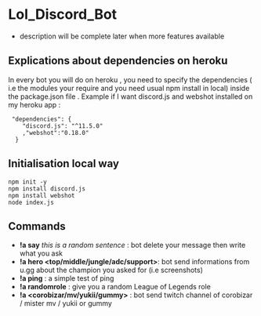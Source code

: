 # Lol_Discord_Bot
* description will be complete later when more features available
## Explications about dependencies on heroku
In every bot you will do on heroku , you need to specify the dependencies ( i.e the modules your require and you need usual npm install in local) inside the package.json file .
Example if I want discord.js and webshot installed on my heroku app :
```
 "dependencies": {
    "discord.js": "^11.5.0"
    ,"webshot":"0.18.0"
  }
```
## Initialisation local way
```
npm init -y
npm install discord.js
npm install webshot
node index.js
```
## Commands
 * __!a say__ _this is a random sentence_ :  bot delete your message then write what you ask 
 * __!a hero <champion> <top/middle/jungle/adc/support>__: bot send informations from u.gg about the champion you asked for (i.e screenshots) 
 * __!a ping__ : a simple test of ping
 * __!a randomrole__ : give you a random League of Legends role
 * __!a <corobizar/mv/yukii/gummy>__ : bot send twitch channel of corobizar / mister mv / yukii or gummy
